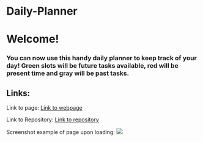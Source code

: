 # Daily-Planner


<h1>Welcome!</h2>
<h3>You can now use this handy daily planner to keep track of your day! Green slots will be future tasks available, red will be present time and gray will be past tasks.</h3>


<h2>Links:</h2>
Link to page:
<a href="https://khernandez0810.github.io/TriviaTime/"> Link to webpage</a>

Link to Repository:
<a href="https://github.com/khernandez0810/TriviaTime"> Link to repository</a>


Screenshot example of page upon loading: 
<img src="./assets/images/Trivia.pic">